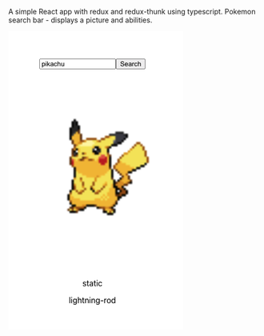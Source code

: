 A simple React app with redux and redux-thunk using typescript.
Pokemon search bar - displays a picture and abilities.

![alt tag](https://github.com/js8dev/pokemon-search/blob/master/Screenshot%202021-05-27%20at%2021.44.02.png "Скриншоты")​
